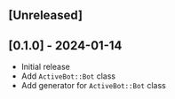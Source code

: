 ## [Unreleased]

## [0.1.0] - 2024-01-14

- Initial release
- Add `ActiveBot::Bot` class
- Add generator for `ActiveBot::Bot` class
